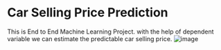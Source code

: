 # Car Selling Price Prediction
This is End to End Machine Learning Project. with the help of dependent variable we can estimate the predictable car selling price.
![image](https://user-images.githubusercontent.com/106915898/174354695-d0f031cb-a7da-4cf4-a9a7-d95df1f79ba8.png)
